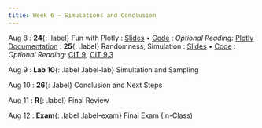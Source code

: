 ```yaml
---
title: Week 6 — Simulations and Conclusion
---
```


Aug 8
: **24**{: .label} Fun with Plotly
  : [Slides](https://docs.google.com/presentation/d/18mj70n-s3Mx7ltj1F_T4e2CmyX_8P-UTyQGe5xSJv_8/edit?usp=sharing) &#8226; [Code](https://datahub.berkeley.edu/hub/user-redirect/git-pull?repo=https%3A%2F%2Fgithub.com%2Fdata-6-berkeley%2Fsu22&urlpath=tree%2Fsu22%2Flecture%2Flec24%2Flec24.ipynb&branch=main)
: *Optional Reading:* [Plotly Documentation](https://plotly.com/python/plotly-express/)
: **25**{: .label} Randomness, Simulation
  : [Slides](https://docs.google.com/presentation/d/1QcOym4YkH4wxqWMsxZLpogWAxkCQrVJ75x602Veeu5A/edit?usp=sharing) &#8226; [Code](https://datahub.berkeley.edu/hub/user-redirect/git-pull?repo=https%3A%2F%2Fgithub.com%2Fdata-6-berkeley%2Fsu22&urlpath=tree%2Fsu22%2Flecture%2Flec25%2Flec25.ipynb&branch=main)
: *Optional Reading:* [CIT 9](https://inferentialthinking.com/chapters/09/Randomness.html); [CIT 9.3](https://inferentialthinking.com/chapters/09/3/Simulation.html)

Aug 9
: **Lab 10**{: .label .label-lab} Simultation and Sampling

Aug 10
: **26**{: .label} Conclusion and Next Steps
  <!--: [Slides](#) &#8226; [Code](#)-->
  <!--: *Optional Reading*-->

Aug 11
: **R**{: .label} Final Review
  <!--: [Slides](#) &#8226; [Code](#)-->

Aug 12
: **Exam**{: .label .label-exam} Final Exam (In-Class)
